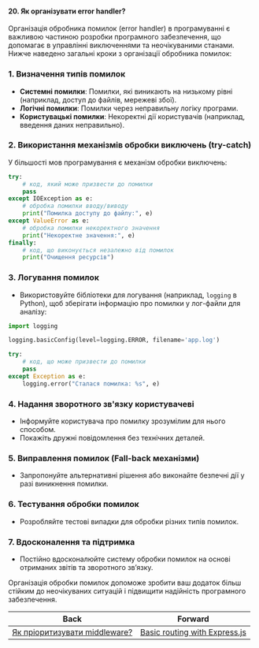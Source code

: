 #### 20. Як організувати error handler?

Організація обробника помилок (error handler) в програмуванні є важливою частиною розробки програмного забезпечення, що допомагає в управлінні виключеннями та неочікуваними станами. Нижче наведено загальні кроки з організації обробника помилок:

### 1. Визначення типів помилок
- **Системні помилки**: Помилки, які виникають на низькому рівні (наприклад, доступ до файлів, мережеві збої).
- **Логічні помилки**: Помилки через неправильну логіку програми.
- **Користувацькі помилки**: Некоректні дії користувачів (наприклад, введення даних неправильно).

### 2. Використання механізмів обробки виключень (try-catch)
У більшості мов програмування є механізм обробки виключень:

```python
try:
    # код, який може призвести до помилки
    pass
except IOException as e:
    # обробка помилки вводу/виводу
    print("Помилка доступу до файлу:", e)
except ValueError as e:
    # обробка помилки некоректного значення
    print("Некоректне значення:", e)
finally:
    # код, що виконується незалежно від помилок
    print("Очищення ресурсів")
```

### 3. Логування помилок
- Використовуйте бібліотеки для логування (наприклад, `logging` в Python), щоб зберігати інформацію про помилки у лог-файли для аналізу:
  
```python
import logging

logging.basicConfig(level=logging.ERROR, filename='app.log')

try:
    # код, що може призвести до помилки
    pass
except Exception as e:
    logging.error("Сталася помилка: %s", e)
```

### 4. Надання зворотного зв'язку користувачеві
- Інформуйте користувача про помилку зрозумілим для нього способом.
- Покажіть дружні повідомлення без технічних деталей.

### 5. Виправлення помилок (Fall-back механізми)
- Запропонуйте альтернативні рішення або виконайте безпечні дії у разі виникнення помилки.

### 6. Тестування обробки помилок
- Розробляйте тестові випадки для обробки різних типів помилок.

### 7. Вдосконалення та підтримка
- Постійно вдосконалюйте систему обробки помилок на основі отриманих звітів та зворотного зв’язку.

Організація обробки помилок допоможе зробити ваш додаток більш стійким до неочікуваних ситуацій і підвищити надійність програмного забезпечення.

| Back | Forward |
|---|---|
| [Як пріоритизувати middleware?](/ua/junior/expressjs/how-to-prioritize-middleware.md)  | [Basic routing with Express.js](/ua/junior/expressjs/basic-routing-with-express.md) |
